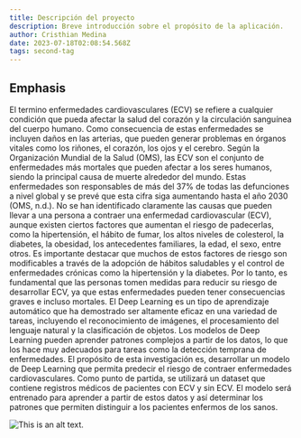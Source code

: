 ```yaml
---
title: Descripción del proyecto
description: Breve introducción sobre el propósito de la aplicación.
author: Cristhian Medina
date: 2023-07-18T02:08:54.568Z
tags: second-tag
---
```

## Emphasis

El termino enfermedades cardiovasculares (ECV) se refiere a cualquier condición que pueda afectar la salud del corazón y la circulación sanguínea del cuerpo humano. Como consecuencia de estas enfermedades se incluyen daños en las arterias, que pueden generar problemas en órganos vitales como los riñones, el corazón, los ojos y el cerebro.
Según la Organización Mundial de la Salud (OMS), las ECV son el conjunto de enfermedades más mortales que pueden afectar a los seres humanos, siendo la principal causa de muerte alrededor del mundo. Estas enfermedades son responsables de más del 37% de todas las defunciones a nivel global y se prevé que esta cifra siga aumentando hasta el año 2030 (OMS, n.d.).
No se han identificado claramente las causas que pueden llevar a una persona a contraer una enfermedad cardiovascular (ECV), aunque existen ciertos factores que aumentan el riesgo de padecerlas, como la hipertensión, el hábito de fumar, los altos niveles de colesterol, la diabetes, la obesidad, los antecedentes familiares, la edad, el sexo, entre otros.
Es importante destacar que muchos de estos factores de riesgo son modificables a través de la adopción de hábitos saludables y el control de enfermedades crónicas como la hipertensión y la diabetes. Por lo tanto, es fundamental que las personas tomen medidas para reducir su riesgo de desarrollar ECV, ya que estas enfermedades pueden tener consecuencias graves e incluso mortales.
El Deep Learning es un tipo de aprendizaje automático que ha demostrado ser altamente eficaz en una variedad de tareas, incluyendo el reconocimiento de imágenes, el procesamiento del lenguaje natural y la clasificación de objetos. Los modelos de Deep Learning pueden aprender patrones complejos a partir de los datos, lo que los hace muy adecuados para tareas como la detección temprana de enfermedades.
El propósito de esta investigación es, desarrollar un modelo de Deep Learning que permita predecir el riesgo de contraer enfermedades cardiovasculares. Como punto de partida, se utilizará un dataset que contiene registros médicos de pacientes con ECV y sin ECV. El modelo será entrenado para aprender a partir de estos datos y así determinar los patrones que permiten distinguir a los pacientes enfermos de los sanos.

![This is an alt text.](/static/img/towfiqu-barbhuiya-qsbfowmopny-unsplash.jpg)